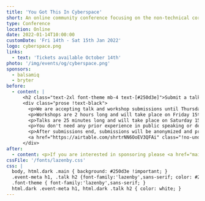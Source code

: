 ```yaml
---
title: 'You Got This In Cyberspace'
short: An online community conference focusing on the non-technical core skills for a happy, healthy work life.
type: Conference
location: Online
date: 2022-01-14T10:00:00
customDate: 'Fri 14th - Sat 15th Jan 2022'
logo: cyberspace.png
links:
  - text: 'Tickets available October 14th'
photo: '/img/events/og/cyberspace.png'
sponsors:
  - balsamiq
  - bryter
before:
  - content: |
      <h2 class="text-2xl font-theme mb-4 text-[#250d3e]">Submit a talk or workshop</h2>
      <div class="prose !text-black">
        <p>We are accepting talk and workshop submissions until Thursday September 30th 2021.</p>
        <p>Workshops are 2 hours long and will take place on Friday 15th January 2022. Those facilitating will be paid £400 for their time. Workshops should have no more than an hour of content, with the remaining time spent in small groups with a facilitator.</p>
        <p>Talks are 25 minutes long and will take place on Saturday 15th January 2022. Speakers will be paid £150 for their time.</p>
        <p>You don't need any prior experience in public speaking or delivering workshops - we are here to help you.</p>
        <p>After submissions end, submissions will be anonymized and provided to an external review panel. We will get back to everyone regardless of outcome.</p>
        <a href="https://airtable.com/shrtrNN6OoEV3QFAi" class="!no-underline bg-pink-500 w-full px-4 py-2 block text-center !text-white">Submit talk or workshop</a>
      </div>
after:
  - content: <p>If you are interested in sponsoring please <a href="mailto:kevin@yougotthis.io" class="underline font-bold">send an email to Kevin</a>.</p>
cssFile: '/fonts/lazenby.css'
css: |
  body, html.dark .main { background: #250d3e !important; }
  .event-meta h1, .talk h2 {font-family:'lazenby',sans-serif; color: #250d3e;}
  .font-theme { font-family:'lazenby',sans-serif; }
  html.dark .event-meta h1, html.dark .talk h2 { color: white; }
---
```

